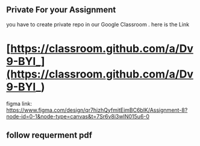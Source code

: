 ## Private For your Assignment

you have to create private repo in our Google Classroom . here is the Link

# [https://classroom.github.com/a/Dv9-BYl_](https://classroom.github.com/a/Dv9-BYl_)



figma link: https://www.figma.com/design/qr7hizhQyfmitEimBC6blK/Assignment-8?node-id=0-1&node-type=canvas&t=7Sr6v8i3wIN015u6-0



## follow requerment pdf